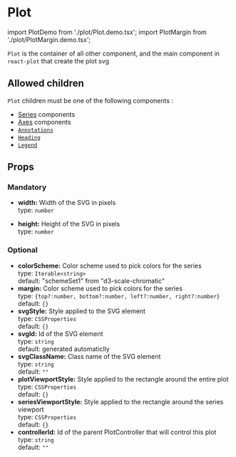 # Plot

import PlotDemo from './plot/Plot.demo.tsx';
import PlotMargin from './plot/PlotMargin.demo.tsx';

`Plot` is the container of all other component, and the main component in `react-plot` that create the plot svg

<PlotDemo/>

## Allowed children

`Plot` children must be one of the following components :

- [Series](./100_series/000_intro.md) components
- [Axes](./200_axes/000_intro.md) components
- [`Annotations`](./300_annotations/000_intro.md)
- [`Heading`](./450_illusrations/100_heading.md)
- [`Legend`](./450_illusrations/200_legend.md)

## Props

<PlotMargin/>

### Mandatory

- **width:** Width of the SVG in pixels<br />
  type: `number`<br/>

- **height:** Height of the SVG in pixels<br />
  type: `number`<br/>

### Optional

- **colorScheme:** Color scheme used to pick colors for the series<br />
  type: `Iterable<string>`<br/>
  default: "schemeSet1" from "d3-scale-chromatic"
- **margin:** Color scheme used to pick colors for the series<br />
  type: `{top?:number, bottom?:number, left?:number, right?:number}`<br/>
  default: `{}`
- **svgStyle:** Style applied to the SVG element<br />
  type: `CSSProperties`<br/>
  default: `{}`
- **svgId:** Id of the SVG element<br />
  type: `string`<br/>
  default: generated automaticlly
- **svgClassName:** Class name of the SVG element<br />
  type: `string`<br/>
  default: `""`
- **plotViewportStyle:** Style applied to the rectangle around the entire plot<br />
  type: `CSSProperties`<br/>
  default: `{}`
- **seriesViewportStyle:** Style applied to the rectangle around the series viewport<br />
  type: `CSSProperties`<br/>
  default: `{}`
- **controllerId:** Id of the parent PlotController that will control this plot<br />
  type: `string`<br/>
  default: `""`
